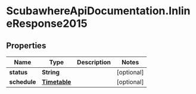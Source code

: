 # ScubawhereApiDocumentation.InlineResponse2015

## Properties
Name | Type | Description | Notes
------------ | ------------- | ------------- | -------------
**status** | **String** |  | [optional] 
**schedule** | [**Timetable**](Timetable.md) |  | [optional] 


